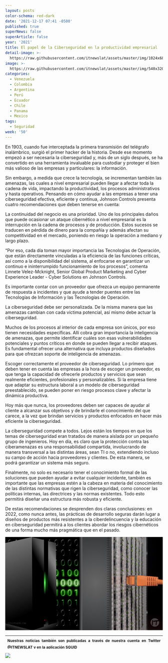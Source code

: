 ```yaml
---
layout: posts
color-schema: red-dark
date: '2021-12-17 07:41 -0500'
published: true
superNews: false
superArticle: false
year: '2021'
title: El papel de la Ciberseguridad en la productividad empresarial
detail-image: >-
  https://raw.githubusercontent.com/itnewslat/assets/master/img/1024x680/Ciberseguridad-g.jpg
image: >-
  https://raw.githubusercontent.com/itnewslat/assets/master/img/540x320/Ciberseguridad-p.jpg
categories:
  - Venezuela
  - Colombia
  - Argentina
  - Perú
  - Ecuador
  - Chile
  - Panama
  - Mexico
tags:
  - Seguridad
week: '50'
---
```

En 1903, cuando fue interceptada la primera transmisión del telégrafo inalámbrico, surgió el primer hacker de la historia. Desde ese momento empezó a ser necesaria la ciberseguridad y, más de un siglo después, se ha convertido en una herramienta invaluable para custodiar y proteger el bien más valioso de las empresas y particulares: la información. 

Sin embargo, a medida que crece la tecnología, se incrementan también las amenazas, las cuales a nivel empresarial pueden llegar a afectar toda la cadena de vida, impactando la productividad, los procesos administrativos y hasta operativos. Pensando en cómo ayudar a las empresas a tener una ciberseguridad efectiva, eficiente y continua, Johnson Controls presenta cuatro recomendaciones que deben tenerse en cuenta:

La continuidad del negocio es una prioridad. Uno de los principales daños que puede ocasionar un ataque cibernético a nivel empresarial es la interrupción en la cadena de procesos y de producción. Estos sucesos se traducen en pérdida de dinero para la compañía y además afectan su competitividad en el mercado, poniendo en riesgo la operación a mediano y largo plazo.

“Por eso, cada día toman mayor importancia las Tecnologías de Operación, que están directamente vinculadas a la eficiencia de las funciones críticas, así como a la disponibilidad del sistema, al enfocarse en garantizar un continuo e ininterrumpido funcionamiento de los procesos”, comenta Linnete Velez-Mcknight, Senior Global Product Marketing and Cyber Experience Leader - Cyber Solutions en Johnson Controls.

Es importante contar con un proveedor que ofrezca un equipo permanente de respuesta a incidentes y que ayude a tender puentes entre las Tecnologías de Información y las Tecnologías de Operación.

La ciberseguridad debe ser personalizada. De la misma manera que las amenazas cambian con cada víctima potencial, así mismo debe actuar la ciberseguridad.

Muchos de los procesos al interior de cada empresa son únicos, por eso tienen necesidades específicas. Allí cobra gran importancia la inteligencia de amenazas, que permite identificar cuáles son esas vulnerabilidades potenciales y puntos críticos en donde se pueden llegar a recibir ataques. Es fundamental ofrecer una alternativa que incluya productos diseñados para que ofrezcan soporte de inteligencia de amenazas.

Escoger correctamente el proveedor de ciberseguridad. Lo primero que deben tener en cuenta las empresas a la hora de escoger un proveedor, es que tenga la capacidad de ofrecerle productos y servicios que sean realmente eficientes, profesionales y personalizables. Si la empresa tiene que adaptar su estructura laboral a un modelo de ciberseguridad preestablecido, se pueden poner en riesgo procesos clave y afectar la dinámica productiva. 

Hoy más que nunca, los proveedores deben ser capaces de ayudar al cliente a alcanzar sus objetivos y de brindarle el conocimiento del que carece, a la vez que brindan servicios y productos enfocados en hacer más eficiente la ciberseguridad.

La ciberseguridad compete a todos. Lejos están los tiempos en que los temas de ciberseguridad eran tratados de manera aislada por un pequeño grupo de ingenieros. Hoy en día, es claro que la protección contra las ciberamenazas es una responsabilidad compartida, involucrando de manera transversal a las distintas áreas, sean TI o no, extendiendo incluso su campo de acción hacia proveedores y clientes. De esta manera, se podrá garantizar un sistema más seguro.

Finalmente, no solo es necesario tener el conocimiento formal de las soluciones que pueden ayudar a evitar cualquier incidente, también es importante que las empresas estén a la cabeza en materia del conocimiento de las distintas normativas que rigen la ciberseguridad, como conocer las políticas internas, las directrices y las normas existentes. Todo esto permitirá diseñar una estructura más robusta y eficiente. 

De estas recomendaciones se desprenden dos claras conclusiones: en 2022, como nunca antes, las prácticas de desarrollo seguras darán lugar a diseños de productos más resistentes a la ciberdelincuencia y la educación en ciberseguridad permitirá a los clientes abordar los riesgos cibernéticos de una forma mucho más pragmática que en el pasado.

![](https://raw.githubusercontent.com/itnewslat/assets/master/img/540x320/Ciberseguridad-p.jpg)

<table style="height: 42px;" width="569">
<tbody>
<tr>
<td style="text-align: justify;"><sub><strong>Nuestras noticias también son publicadas a través de nuestra cuenta en Twitter <a href="https://twitter.com/itnewslat?lang=es">@ITNEWSLAT</a> y en la aplicación <a href="https://squidapp.co/en/">SQUID</a></strong></sub></td>
</tr>
</tbody>
</table>

<img src="https://tracker.metricool.com/c3po.jpg?hash=56f88a41e39ab42c063cc51676587a04"/>